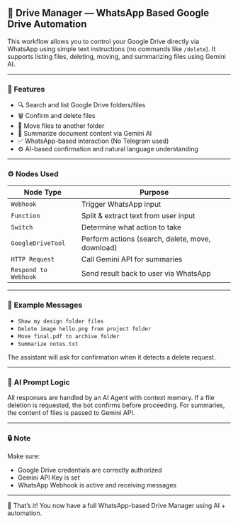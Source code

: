 ## 📂 Drive Manager — WhatsApp Based Google Drive Automation

This workflow allows you to control your Google Drive directly via WhatsApp using simple text instructions (no commands like `/delete`). It supports listing files, deleting, moving, and summarizing files using Gemini AI.

---

### 🧠 Features

* 🔍 Search and list Google Drive folders/files
* 🗑️ Confirm and delete files
* 📁 Move files to another folder
* 📝 Summarize document content via Gemini AI
* ✅ WhatsApp-based interaction (No Telegram used)
* ⚙️ AI-based confirmation and natural language understanding

---

### ⚙️ Nodes Used

| Node Type            | Purpose                                          |
| -------------------- | ------------------------------------------------ |
| `Webhook`            | Trigger WhatsApp input                           |
| `Function`           | Split & extract text from user input             |
| `Switch`             | Determine what action to take                    |
| `GoogleDriveTool`    | Perform actions (search, delete, move, download) |
| `HTTP Request`       | Call Gemini API for summaries                    |
| `Respond to Webhook` | Send result back to user via WhatsApp            |

---

### 💬 Example Messages

* `Show my design folder files`
* `Delete image hello.png from project folder`
* `Move final.pdf to archive folder`
* `Summarize notes.txt`

The assistant will ask for confirmation when it detects a delete request.

---

### 🤖 AI Prompt Logic

All responses are handled by an AI Agent with context memory. If a file deletion is requested, the bot confirms before proceeding. For summaries, the content of files is passed to Gemini API.

---

### 🔒 Note

Make sure:

* Google Drive credentials are correctly authorized
* Gemini API Key is set
* WhatsApp Webhook is active and receiving messages

---

🚀 That’s it! You now have a full WhatsApp-based Drive Manager using AI + automation.
